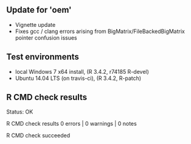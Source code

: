 
## Update for 'oem'

* Vignette update
* Fixes gcc / clang errors arising from BigMatrix/FileBackedBigMatrix pointer confusion issues

## Test environments

* local Windows 7 x64 install, (R 3.4.2, r74185 R-devel)
* Ubuntu 14.04 LTS (on travis-ci), (R 3.4.2, R-patch)

## R CMD check results

Status: OK



R CMD check results
0 errors | 0 warnings | 0 notes

R CMD check succeeded